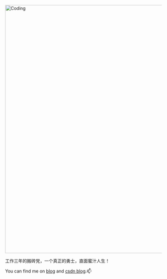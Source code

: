 <img  alt="Coding" width="800"
src="https://cdn.jsdelivr.net/gh/liuzehao/PictureManager/lib/Screenshot 2024-01-10 at 12.27.26 AM.png">


工作三年的搬砖党，一个真正的勇士，直面蜜汁人生！

You can find me on [blog](https://mentalflow.pages.dev) and [csdn blog](https://blog.csdn.net/liu506039293).📫

